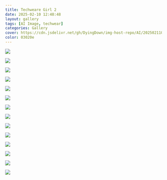 ```yaml
---
title: Techweare Girl 2
date: 2025-02-10 12:48:48
layout: gallery
tags: [AI Image, techwear]
categories: Gallery
cover: https://cdn.jsdelivr.net/gh/DyingDown/img-host-repo/AI/202502110431576.png
color: 03020e
---
```


![](https://cdn.jsdelivr.net/gh/DyingDown/img-host-repo/AI/202502110431576.png)

![](https://cdn.jsdelivr.net/gh/DyingDown/img-host-repo/AI/202502110432699.png)

![](https://cdn.jsdelivr.net/gh/DyingDown/img-host-repo/AI/202502110432234.png)

![](https://cdn.jsdelivr.net/gh/DyingDown/img-host-repo/AI/202502110433869.png)

![](https://cdn.jsdelivr.net/gh/DyingDown/img-host-repo/AI/202502110433672.png)

![](https://cdn.jsdelivr.net/gh/DyingDown/img-host-repo/AI/202502110434805.png)

![](https://cdn.jsdelivr.net/gh/DyingDown/img-host-repo/AI/202502110434221.png)

![](https://cdn.jsdelivr.net/gh/DyingDown/img-host-repo/AI/202502110434311.png)

![](https://cdn.jsdelivr.net/gh/DyingDown/img-host-repo/AI/202502110434271.png)

![](https://cdn.jsdelivr.net/gh/DyingDown/img-host-repo/AI/202502110435837.png)

![](https://cdn.jsdelivr.net/gh/DyingDown/img-host-repo/AI/202502110435382.png)

![](https://cdn.jsdelivr.net/gh/DyingDown/img-host-repo/AI/202502110436796.png)

![](https://cdn.jsdelivr.net/gh/DyingDown/img-host-repo/AI/202502110436262.png)

![](https://cdn.jsdelivr.net/gh/DyingDown/img-host-repo/AI/202502110436911.png)